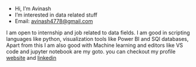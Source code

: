 - Hi, I’m Avinash
- I’m interested in data related stuff
- Email:  avinash4778@gmail.com 
                         
                          

I am open to internship and job related to data fields. I am good in scripting languages like python, visualization tools like Power BI and SQl databases,
Apart from this I am also good with Machine learning and editors like VS code and jupyter notebook are my goto. you can checkout my profile 
[website](http://avinash4778.ml) and [linkedin](https://linkedin.com/in/avinash4778)   

